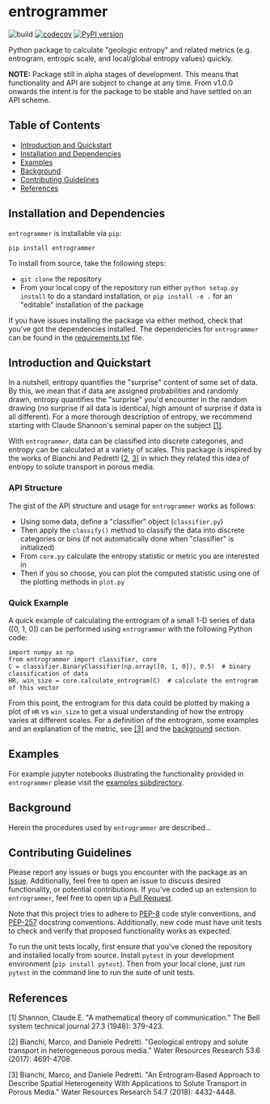 # entrogrammer
![build](https://github.com/elbeejay/entrogrammer/workflows/build/badge.svg)
[![codecov](https://codecov.io/gh/elbeejay/entrogrammer/branch/main/graph/badge.svg?token=VLEEKXSINN)](https://codecov.io/gh/elbeejay/entrogrammer)
[![PyPI version](https://badge.fury.io/py/entrogrammer.svg)](https://badge.fury.io/py/entrogrammer)

Python package to calculate "geologic entropy" and related metrics (e.g. entrogram, entropic scale, and local/global entropy values) quickly.

**NOTE:** Package still in alpha stages of development. This means that functionality and API are subject to change at any time. From v1.0.0 onwards the intent is for the package to be stable and have settled on an API scheme.

## Table of Contents
- [Introduction and Quickstart](#introduction-and-quickstart)
- [Installation and Dependencies](#installation-and-dependencies)
- [Examples](#examples)
- [Background](#background)
- [Contributing Guidelines](#contributing-guidelines)
- [References](#references)

## Installation and Dependencies
`entrogrammer` is installable via `pip`:

```
pip install entrogrammer
```

To install from source, take the following steps:

- `git clone` the repository
- From your local copy of the repository run either `python setup.py install` to do a standard installation, or `pip install -e .` for an "editable" installation of the package

If you have issues installing the package via either method, check that you've got the dependencies installed. The dependencies for `entrogrammer` can be found in the [requirements.txt](./requirements.txt) file.

## Introduction and Quickstart
In a nutshell, entropy quantifies the "surprise" content of some set of data. By this, we mean that if data are assigned probabilities and randomly drawn, entropy quantifies the "surprise" you'd encounter in the random drawing (no surprise if all data is identical, high amount of surprise if data is all different). For a more thorough description of entropy, we recommend starting with Claude Shannon's seminal paper on the subject [[1]](#1).

With `entrogrammer`, data can be classified into discrete categories, and entropy can be calculated at a variety of scales. This package is inspired by the works of Bianchi and Pedretti [[2](#2), [3](#3)] in which they related this idea of entropy to solute transport in porous media.

### API Structure
The gist of the API structure and usage for `entrogrammer` works as follows:

- Using some data, define a "classifier" object (`classifier.py`)
- Then apply the `classify()` method to classify the data into discrete categories or bins (if not automatically done when "classifier" is initialized)
- From `core.py` calculate the entropy statistic or metric you are interested in
- Then if you so choose, you can plot the computed statistic using one of the plotting methods in `plot.py`

### Quick Example

A quick example of calculating the entrogram of a small 1-D series of data ([0, 1, 0]) can be performed using `entrogrammer` with the following Python code:

```
import numpy as np
from entrogrammer import classifier, core
C = classifier.BinaryClassifier(np.array([0, 1, 0]), 0.5)  # binary classification of data
HR, win_size = core.calculate_entrogram(C)  # calculate the entrogram of this vector
```

From this point, the entrogram for this data could be plotted by making a plot of `HR` vs `win_size` to get a visual understanding of how the entropy varies at different scales. For a definition of the entrogram, some examples and an explanation of the metric, see [[3]](#3) and the [background](#background) section.

## Examples
For example jupyter notebooks illustrating the functionality provided in `entrogrammer` please visit the [examples subdirectory](./examples).

## Background
Herein the procedures used by `entrogrammer` are described...

## Contributing Guidelines
Please report any issues or bugs you encounter with the package as an [Issue](https://github.com/elbeejay/entrogrammer/issues). Additionally, feel free to open an issue to discuss desired functionality, or potential contributions. If you've coded up an extension to `entrogrammer`, feel free to open up a [Pull Request](https://github.com/elbeejay/entrogrammer/pulls).

Note that this project tries to adhere to [PEP-8](https://www.python.org/dev/peps/pep-0008/) code style conventions, and [PEP-257](https://www.python.org/dev/peps/pep-0257/) docstring conventions. Additionally, new code must have unit tests to check and verify that proposed functionality works as expected.

To run the unit tests locally, first ensure that you've cloned the repository and installed locally from source. Install `pytest` in your development environment (`pip install pytest`). Then from your local clone, just run `pytest` in the command line to run the suite of unit tests.

## References
<a id="1">[1]</a>
Shannon, Claude E. "A mathematical theory of communication." The Bell system technical journal 27.3 (1948): 379-423.

<a id="2">[2]</a>
Bianchi, Marco, and Daniele Pedretti. "Geological entropy and solute transport in heterogeneous porous media." Water Resources Research 53.6 (2017): 4691-4708.

<a id="3">[3]</a>
Bianchi, Marco, and Daniele Pedretti. "An Entrogram‐Based Approach to Describe Spatial Heterogeneity With Applications to Solute Transport in Porous Media." Water Resources Research 54.7 (2018): 4432-4448.
